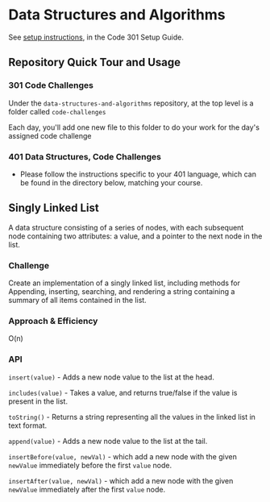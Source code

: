 # Data Structures and Algorithms

See [setup instructions](https://codefellows.github.io/setup-guide/code-301/3-code-challenges), in the Code 301 Setup Guide.

## Repository Quick Tour and Usage

### 301 Code Challenges

Under the `data-structures-and-algorithms` repository, at the top level is a folder called `code-challenges`

Each day, you'll add one new file to this folder to do your work for the day's assigned code challenge

### 401 Data Structures, Code Challenges

- Please follow the instructions specific to your 401 language, which can be found in the directory below, matching your course.

## Singly Linked List
<!-- Short summary or background information -->
A data structure consisting of a series of nodes, with each subsequent node containing two attributes: a value, and a pointer to the next node in the list.

### Challenge
<!-- Description of the challenge -->
Create an implementation of a singly linked list, including methods for Appending, inserting, searching, and rendering a string containing a summary of all items contained in the list.

### Approach & Efficiency
<!-- What approach did you take? Why? What is the Big O space/time for this approach? -->
O(n)

### API
<!-- Description of each method publicly available to your Linked List -->

`insert(value)` - Adds a new node value to the list at the head.

`includes(value)` - Takes a value, and returns true/false if the value is present in the list.

`toString()` - Returns a string representing all the values in the linked list in text format.

`append(value)` - Adds a new node value to the list at the tail.

`insertBefore(value, newVal)` -  which add a new node with the given `newValue` immediately before the first `value` node.

`insertAfter(value, newVal)` - which add a new node with the given `newValue` immediately after the first `value` node.
